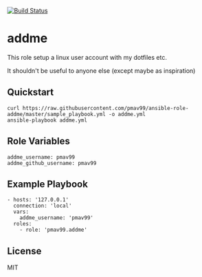 [![Build Status](https://travis-ci.com/pmav99/ansible-role-addme.svg?branch=master)](https://travis-ci.com/pmav99/ansible-role-addme)

addme
=====

This role setup a linux user account with my dotfiles etc.

It shouldn't be useful to anyone else (except maybe as inspiration)

Quickstart
----------

    curl https://raw.githubusercontent.com/pmav99/ansible-role-addme/master/sample_playbook.yml -o addme.yml
    ansible-playbook addme.yml

Role Variables
--------------

    addme_username: pmav99
    addme_github_username: pmav99

Example Playbook
----------------

    - hosts: '127.0.0.1'
      connection: 'local'
      vars:
        addme_username: 'pmav99'
      roles:
        - role: 'pmav99.addme'


License
-------

MIT
